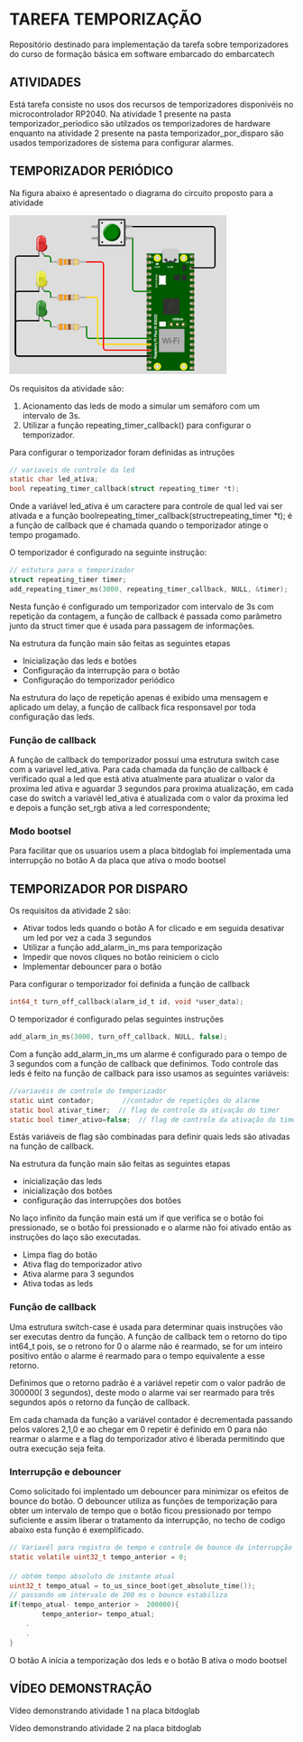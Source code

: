 # TAREFA TEMPORIZAÇÃO

 Repositório destinado para implementação da tarefa sobre temporizadores do curso de formação básica em software embarcado do embarcatech

## ATIVIDADES

Está tarefa consiste no usos dos recursos de temporizadores disponivéis no microcontrolador RP2040. Na atividade 1 presente na pasta temporizador_periodico são utilzados os temporizadores de hardware enquanto na atividade 2 presente na pasta temporizador_por_disparo são usados temporizadores de sistema para configurar alarmes.

## TEMPORIZADOR PERIÓDICO

Na figura abaixo é apresentado o diagrama do circuito proposto para a atividade

![Diagrama do circuito](https://github.com/ALrEcompUefs/Tarefa_temporizacao/blob/main/img/img1.png?raw=true "imagem 1")

Os requisitos da atividade são:

1. Acionamento das leds de modo a simular um semáforo com um intervalo de 3s.
2. Utilizar a função repeating_timer_callback() para configurar o temporizador.

Para configurar o temporizador foram definidas as intruções

```c
// variaveis de controle da led
static char led_ativa;
bool repeating_timer_callback(struct repeating_timer *t);
```

Onde a variável led_ativa é um caractere para controle de qual led vai ser ativada e a função boolrepeating_timer_callback(structrepeating_timer *t); é a função de callback que é chamada quando o temporizador atinge o tempo progamado.

O temporizador é configurado na seguinte instrução:

```c
// estutura para o temporizador
struct repeating_timer timer;
add_repeating_timer_ms(3000, repeating_timer_callback, NULL, &timer);
```

Nesta função é configurado um temporizador com intervalo de 3s com repetição da contagem, a função de callback é passada como parâmetro junto da struct timer que é usada para passagem de informações.

Na estrutura da função main são feitas as seguintes etapas

* Inicialização das leds e botões
* Configuração da interrupção para o botão
* Configuração do temporizador periódico

Na estrutura do laço de repetição apenas é exibido uma mensagem e aplicado um delay, a função de callback fica responsavel por toda configuração das leds.

### Função de callback

A função de callback do temporizador possuí uma estrutura switch case com a variavel led_ativa. Para cada chamada da função de callback é verificado qual a led que está ativa atualmente para atualizar o valor da proxima led ativa e aguardar 3 segundos para proxima atualização, em cada case do switch a variavél led_ativa é atualizada com o valor da proxima led e depois a função set_rgb ativa a led correspondente;

### Modo bootsel

Para facilitar que os usuarios usem a placa bitdoglab foi implementada uma interrupção no botão A da placa que ativa o modo bootsel

## TEMPORIZADOR POR DISPARO

Os requisitos da atividade 2 são:

* Ativar todos leds quando o botão A for clicado e em seguida desativar um led por vez a cada 3 segundos
* Utilizar a função add_alarm_in_ms para temporização
* Impedir que novos cliques no botão reiniciem o ciclo
* Implementar debouncer para o botão

Para configurar o temporizador foi definida a função de callback

```c
int64_t turn_off_callback(alarm_id_t id, void *user_data);
```

O temporizador é configurado pelas seguintes instruções

```c
add_alarm_in_ms(3000, turn_off_callback, NULL, false);
```

Com a função add_alarm_in_ms um alarme é configurado para o tempo de 3 segundos com a função de callback que definimos. Todo controle das leds é feito na função de callback para isso usamos as seguintes variáveis:

```c
//variavéis de controle do temporizador
static uint contador;       //contador de repetições do alarme
static bool ativar_timer;  // flag de controle da ativação do timer
static bool timer_ativo=false;  // flag de controle da ativação do timer
```

Estás variáveis de flag são combinadas para definir quais leds são ativadas na função de callback.

Na estrutura da função main são feitas as seguintes etapas

* inicialização das leds
* inicialização dos botões
* configuração das interrupções dos botões

No laço infinito da função main está um if que verifica se o botão foi pressionado, se o botão foi pressionado e o alarme não foi ativado então as instruções do laço são executadas.

* Limpa flag do botão
* Ativa flag do temporizador ativo
* Ativa alarme para 3 segundos
* Ativa todas as leds

### Função de callback

Uma estrutura switch-case é usada para determinar quais instruções vão ser executas dentro da função. A função de callback tem o retorno do tipo int64_t pois, se o retrono for 0 o alarme não é rearmado, se for um inteiro positivo então o alarme é rearmado para o tempo equivalente a esse retorno.

Definimos que o retorno padrão é a variável repetir com o valor padrão de 300000( 3 segundos), deste modo o alarme vai ser rearmado para três segundos após o retorno da função de callback.

Em cada chamada da função a variável contador é decrementada passando pelos valores 2,1,0 e ao chegar em 0 repetir é definido em 0 para não rearmar o alarme e a flag do temporizador ativo é liberada permitindo que outra execução seja feita.

### Interrupção e debouncer 

Como solicitado foi implentado um debouncer para minimizar os efeitos de bounce do botão. O debouncer utiliza as funções de temporização para obter um intervalo de tempo que o botão ficou pressionado por tempo suficiente e assim liberar o tratamento da interrupção, no techo de codigo abaixo esta função é exemplificado.

```c
// Variavél para registro de tempo e controle de bounce da interrupção
static volatile uint32_t tempo_anterior = 0;

// obtém tempo absoluto do instante atual
uint32_t tempo_atual = to_us_since_boot(get_absolute_time());
// passando um intervalo de 200 ms o bounce estabiliza
if(tempo_atual- tempo_anterior >  200000){
        tempo_anterior= tempo_atual;
	.
	.
}
```

O botão A inícia a temporização dos leds e o botão B ativa o modo bootsel


## VÍDEO DEMONSTRAÇÃO

Vídeo demonstrando atividade 1 na placa bitdoglab


Vídeo demonstrando atividade 2 na placa bitdoglab

